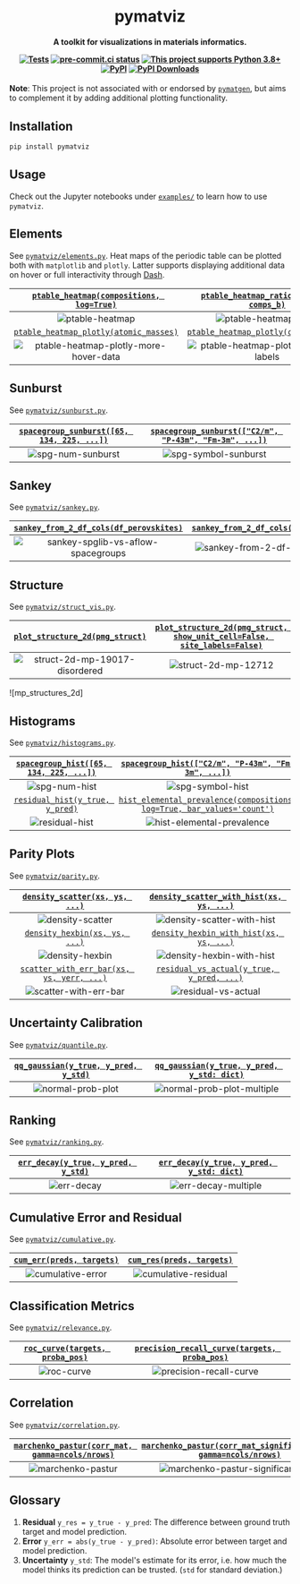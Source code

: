 <h1 align="center">pymatviz</h1>

<h4 align="center">

A toolkit for visualizations in materials informatics.

[![Tests](https://github.com/janosh/pymatviz/actions/workflows/test.yml/badge.svg)](https://github.com/janosh/pymatviz/actions/workflows/test.yml)
[![pre-commit.ci status](https://results.pre-commit.ci/badge/github/janosh/pymatviz/main.svg)](https://results.pre-commit.ci/latest/github/janosh/pymatviz/main)
[![This project supports Python 3.8+](https://img.shields.io/badge/Python-3.8+-blue.svg)](https://python.org/downloads)
[![PyPI](https://img.shields.io/pypi/v/pymatviz)](https://pypi.org/project/pymatviz)
[![PyPI Downloads](https://img.shields.io/pypi/dm/pymatviz)](https://pypistats.org/packages/pymatviz)

</h4>

**Note**: This project is not associated with or endorsed by [`pymatgen`](https://github.com/materialsproject/pymatgen), but aims to complement it by adding additional plotting functionality.

## Installation

```sh
pip install pymatviz
```

## Usage

Check out the Jupyter notebooks under [`examples/`](/examples) to learn how to use `pymatviz`.

## Elements

See [`pymatviz/elements.py`](pymatviz/elements.py). Heat maps of the periodic table can be plotted both with `matplotlib` and `plotly`. Latter supports displaying additional data on hover or full interactivity through [Dash](https://plotly.com/dash).

| [`ptable_heatmap(compositions, log=True)`](pymatviz/elements.py) | [`ptable_heatmap_ratio(comps_a, comps_b)`](pymatviz/elements.py) |
| :--------------------------------------------------------------: | :--------------------------------------------------------------: |
|                        ![ptable-heatmap]                         |                     ![ptable-heatmap-ratio]                      |
|  [`ptable_heatmap_plotly(atomic_masses)`](pymatviz/elements.py)  |  [`ptable_heatmap_plotly(compositions)`](pymatviz/elements.py)   |
|             ![ptable-heatmap-plotly-more-hover-data]             |             ![ptable-heatmap-plotly-percent-labels]              |

## Sunburst

See [`pymatviz/sunburst.py`](pymatviz/sunburst.py).

| [`spacegroup_sunburst([65, 134, 225, ...])`](pymatviz/sunburst.py) | [`spacegroup_sunburst(["C2/m", "P-43m", "Fm-3m", ...])`](pymatviz/sunburst.py) |
| :----------------------------------------------------------------: | :----------------------------------------------------------------------------: |
|                        ![spg-num-sunburst]                         |                             ![spg-symbol-sunburst]                             |

## Sankey

See [`pymatviz/sankey.py`](pymatviz/sankey.py).

| [`sankey_from_2_df_cols(df_perovskites)`](pymatviz/sankey.py) | [`sankey_from_2_df_cols(df_rand_ints)`](pymatviz/sankey.py) |
| :-----------------------------------------------------------: | :---------------------------------------------------------: |
|             ![sankey-spglib-vs-aflow-spacegroups]             |              ![sankey-from-2-df-cols-randints]              |

## Structure

See [`pymatviz/struct_vis.py`](pymatviz/struct_vis.py).

| [`plot_structure_2d(pmg_struct)`](pymatviz/struct_vis.py) | [`plot_structure_2d(pmg_struct, show_unit_cell=False, site_labels=False)`](pymatviz/struct_vis.py) |
| :-------------------------------------------------------: | :------------------------------------------------------------------------------------------------: |
|             ![struct-2d-mp-19017-disordered]              |                                       ![struct-2d-mp-12712]                                        |

![mp_structures_2d]

## Histograms

See [`pymatviz/histograms.py`](pymatviz/histograms.py).

| [`spacegroup_hist([65, 134, 225, ...])`](pymatviz/histograms.py) |          [`spacegroup_hist(["C2/m", "P-43m", "Fm-3m", ...])`](pymatviz/histograms.py)           |
| :--------------------------------------------------------------: | :---------------------------------------------------------------------------------------------: |
|                         ![spg-num-hist]                          |                                       ![spg-symbol-hist]                                        |
|    [`residual_hist(y_true, y_pred)`](pymatviz/histograms.py)     | [`hist_elemental_prevalence(compositions, log=True, bar_values='count')`](pymatviz/elements.py) |
|                         ![residual-hist]                         |                                  ![hist-elemental-prevalence]                                   |

## Parity Plots

See [`pymatviz/parity.py`](pymatviz/parity.py).

|      [`density_scatter(xs, ys, ...)`](pymatviz/parity.py)       | [`density_scatter_with_hist(xs, ys, ...)`](pymatviz/parity.py)  |
| :-------------------------------------------------------------: | :-------------------------------------------------------------: |
|                       ![density-scatter]                        |                  ![density-scatter-with-hist]                   |
|       [`density_hexbin(xs, ys, ...)`](pymatviz/parity.py)       |  [`density_hexbin_with_hist(xs, ys, ...)`](pymatviz/parity.py)  |
|                        ![density-hexbin]                        |                   ![density-hexbin-with-hist]                   |
| [`scatter_with_err_bar(xs, ys, yerr, ...)`](pymatviz/parity.py) | [`residual_vs_actual(y_true, y_pred, ...)`](pymatviz/parity.py) |
|                     ![scatter-with-err-bar]                     |                      ![residual-vs-actual]                      |

## Uncertainty Calibration

See [`pymatviz/quantile.py`](pymatviz/quantile.py).

| [`qq_gaussian(y_true, y_pred, y_std)`](pymatviz/quantile.py) | [`qq_gaussian(y_true, y_pred, y_std: dict)`](pymatviz/quantile.py) |
| :----------------------------------------------------------: | :----------------------------------------------------------------: |
|                     ![normal-prob-plot]                      |                    ![normal-prob-plot-multiple]                    |

## Ranking

See [`pymatviz/ranking.py`](pymatviz/ranking.py).

| [`err_decay(y_true, y_pred, y_std)`](pymatviz/ranking.py) | [`err_decay(y_true, y_pred, y_std: dict)`](pymatviz/ranking.py) |
| :-------------------------------------------------------: | :-------------------------------------------------------------: |
|                       ![err-decay]                        |                      ![err-decay-multiple]                      |

## Cumulative Error and Residual

See [`pymatviz/cumulative.py`](pymatviz/cumulative.py).

| [`cum_err(preds, targets)`](pymatviz/cumulative.py) | [`cum_res(preds, targets)`](pymatviz/cumulative.py) |
| :-------------------------------------------------: | :-------------------------------------------------: |
|                 ![cumulative-error]                 |               ![cumulative-residual]                |

## Classification Metrics

See [`pymatviz/relevance.py`](pymatviz/relevance.py).

| [`roc_curve(targets, proba_pos)`](pymatviz/relevance.py) | [`precision_recall_curve(targets, proba_pos)`](pymatviz/relevance.py) |
| :------------------------------------------------------: | :-------------------------------------------------------------------: |
|                       ![roc-curve]                       |                       ![precision-recall-curve]                       |

## Correlation

See [`pymatviz/correlation.py`](pymatviz/correlation.py).

| [`marchenko_pastur(corr_mat, gamma=ncols/nrows)`](pymatviz/correlation.py) | [`marchenko_pastur(corr_mat_significant_eval, gamma=ncols/nrows)`](pymatviz/correlation.py) |
| :------------------------------------------------------------------------: | :-----------------------------------------------------------------------------------------: |
|                            ![marchenko-pastur]                             |                            ![marchenko-pastur-significant-eval]                             |

## Glossary

1. **Residual** `y_res = y_true - y_pred`: The difference between ground truth target and model prediction.
2. **Error** `y_err = abs(y_true - y_pred)`: Absolute error between target and model prediction.
3. **Uncertainty** `y_std`: The model's estimate for its error, i.e. how much the model thinks its prediction can be trusted. (`std` for standard deviation.)

[cumulative-error]: https://raw.githubusercontent.com/janosh/pymatviz/main/assets/cumulative-error.svg
[cumulative-residual]: https://raw.githubusercontent.com/janosh/pymatviz/main/assets/cumulative-residual.svg
[density-hexbin-with-hist]: https://raw.githubusercontent.com/janosh/pymatviz/main/assets/density-hexbin-with-hist.svg
[density-hexbin]: https://raw.githubusercontent.com/janosh/pymatviz/main/assets/density-hexbin.svg
[density-scatter-with-hist]: https://raw.githubusercontent.com/janosh/pymatviz/main/assets/density-scatter-with-hist.svg
[density-scatter]: https://raw.githubusercontent.com/janosh/pymatviz/main/assets/density-scatter.svg
[err-decay-multiple]: https://raw.githubusercontent.com/janosh/pymatviz/main/assets/err-decay-multiple.svg
[err-decay]: https://raw.githubusercontent.com/janosh/pymatviz/main/assets/err-decay.svg
[hist-elemental-prevalence]: https://raw.githubusercontent.com/janosh/pymatviz/main/assets/hist-elemental-prevalence.svg
[marchenko-pastur-significant-eval]: https://raw.githubusercontent.com/janosh/pymatviz/main/assets/marchenko-pastur-significant-eval.svg
[marchenko-pastur]: https://raw.githubusercontent.com/janosh/pymatviz/main/assets/marchenko-pastur.svg
[mp-structures-2d]: https://raw.githubusercontent.com/janosh/pymatviz/main/assets/mp-structures-2d.svg
[normal-prob-plot-multiple]: https://raw.githubusercontent.com/janosh/pymatviz/main/assets/normal-prob-plot-multiple.svg
[normal-prob-plot]: https://raw.githubusercontent.com/janosh/pymatviz/main/assets/normal-prob-plot.svg
[precision-recall-curve]: https://raw.githubusercontent.com/janosh/pymatviz/main/assets/precision-recall-curve.svg
[ptable-heatmap-ratio]: https://raw.githubusercontent.com/janosh/pymatviz/main/assets/ptable-heatmap-ratio.svg
[ptable-heatmap]: https://raw.githubusercontent.com/janosh/pymatviz/main/assets/ptable-heatmap.svg
[ptable-heatmap-plotly-more-hover-data]: https://raw.githubusercontent.com/janosh/pymatviz/main/assets/ptable-heatmap-plotly-more-hover-data.svg
[ptable-heatmap-plotly-percent-labels]: https://raw.githubusercontent.com/janosh/pymatviz/main/assets/ptable-heatmap-plotly-percent-labels.svg
[residual-hist]: https://raw.githubusercontent.com/janosh/pymatviz/main/assets/residual-hist.svg
[residual-vs-actual]: https://raw.githubusercontent.com/janosh/pymatviz/main/assets/residual-vs-actual.svg
[roc-curve]: https://raw.githubusercontent.com/janosh/pymatviz/main/assets/roc-curve.svg
[scatter-with-err-bar]: https://raw.githubusercontent.com/janosh/pymatviz/main/assets/scatter-with-err-bar.svg
[spg-num-hist]: https://raw.githubusercontent.com/janosh/pymatviz/main/assets/spg-num-hist.svg
[spg-symbol-hist]: https://raw.githubusercontent.com/janosh/pymatviz/main/assets/spg-symbol-hist.svg
[spg-num-sunburst]: https://raw.githubusercontent.com/janosh/pymatviz/main/assets/spg-num-sunburst.svg
[spg-symbol-sunburst]: https://raw.githubusercontent.com/janosh/pymatviz/main/assets/spg-symbol-sunburst.svg
[struct-2d-mp-12712]: https://raw.githubusercontent.com/janosh/pymatviz/main/assets/struct-2d-mp-12712.svg
[struct-2d-mp-19017-disordered]: https://raw.githubusercontent.com/janosh/pymatviz/main/assets/struct-2d-mp-19017-disordered.svg
[true-pred-hist]: https://raw.githubusercontent.com/janosh/pymatviz/main/assets/true-pred-hist.svg
[sankey-from-2-df-cols-randints]: https://raw.githubusercontent.com/janosh/pymatviz/main/assets/sankey-from-2-df-cols-randints.svg
[sankey-spglib-vs-aflow-spacegroups]: https://raw.githubusercontent.com/janosh/pymatviz/main/assets/sankey-spglib-vs-aflow-spacegroups.svg
